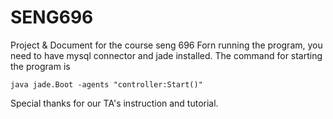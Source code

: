 # SENG696
 Project & Document for the course seng 696
 Forn running the program, you need to have mysql connector and jade installed.
 The command for starting the program is
 ```
 java jade.Boot -agents "controller:Start()"
 ```
 Special thanks for our TA's instruction and tutorial.

